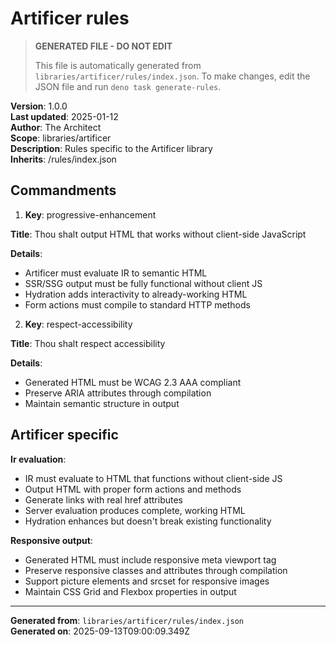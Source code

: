 # Artificer rules

> **GENERATED FILE - DO NOT EDIT**
>
> This file is automatically generated from `libraries/artificer/rules/index.json`.
> To make changes, edit the JSON file and run `deno task generate-rules`.

**Version**: 1.0.0\
**Last updated**: 2025-01-12\
**Author**: The Architect\
**Scope**: libraries/artificer\
**Description**: Rules specific to the Artificer library\
**Inherits**: /rules/index.json

## Commandments

1. **Key**: progressive-enhancement

**Title**: Thou shalt output HTML that works without client-side JavaScript

**Details**:

- Artificer must evaluate IR to semantic HTML
- SSR/SSG output must be fully functional without client JS
- Hydration adds interactivity to already-working HTML
- Form actions must compile to standard HTTP methods

2. **Key**: respect-accessibility

**Title**: Thou shalt respect accessibility

**Details**:

- Generated HTML must be WCAG 2.3 AAA compliant
- Preserve ARIA attributes through compilation
- Maintain semantic structure in output

## Artificer specific

**Ir evaluation**:

- IR must evaluate to HTML that functions without client-side JS
- Output HTML with proper form actions and methods
- Generate links with real href attributes
- Server evaluation produces complete, working HTML
- Hydration enhances but doesn't break existing functionality

**Responsive output**:

- Generated HTML must include responsive meta viewport tag
- Preserve responsive classes and attributes through compilation
- Support picture elements and srcset for responsive images
- Maintain CSS Grid and Flexbox properties in output

---

**Generated from**: `libraries/artificer/rules/index.json`\
**Generated on**: 2025-09-13T09:00:09.349Z
